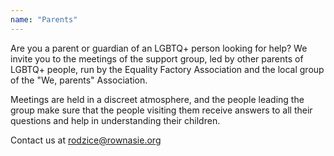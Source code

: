 ```yaml
---
name: "Parents"
---
```


Are you a parent or guardian of an LGBTQ+ person looking for help? We invite you to the meetings of the support group, led by other parents of LGBTQ+ people, run by the Equality Factory Association and the local group of the "We, parents" Association. 

Meetings are held in a discreet atmosphere, and the people leading the group make sure that the people visiting them receive answers to all their questions and help in understanding their children. 

Contact us at rodzice@rownasie.org